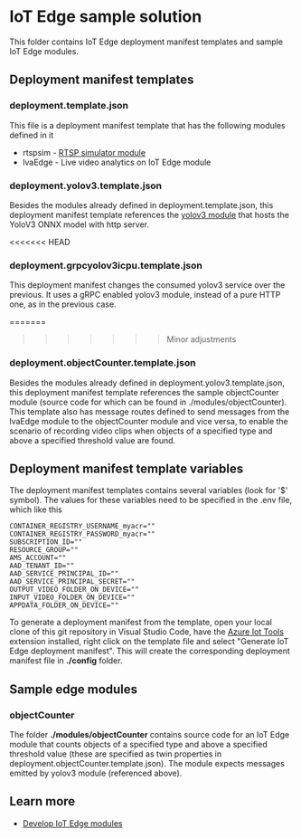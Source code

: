 # IoT Edge sample solution

This folder contains IoT Edge deployment manifest templates and sample IoT Edge modules.

## Deployment manifest templates

### deployment.template.json

This file is a deployment manifest template that has the following modules defined in it

* rtspsim - [RTSP simulator module](https://github.com/Azure/live-video-analytics/tree/master/utilities/rtspsim-live555)
* lvaEdge - Live video analytics on IoT Edge module

### deployment.yolov3.template.json

Besides the modules already defined in deployment.template.json, this deployment manifest template references the [yolov3 module](https://github.com/Azure/live-video-analytics/tree/master/utilities/video-analysis/yolov3-onnx) that hosts the YoloV3 ONNX model with http server.

<<<<<<< HEAD
### deployment.grpcyolov3icpu.template.json
This deployment manifest changes the consumed yolov3 service over the previous. It uses a gRPC enabled yolov3 module, instead of a pure HTTP one, as in the previous case.

=======
>>>>>>> Minor adjustments
### deployment.objectCounter.template.json

Besides the modules already defined in deployment.yolov3.template.json, this deployment manifest template references the sample objectCounter module (source code for which can be found in ./modules/objectCounter). This template also has message routes defined to send messages from the lvaEdge module to the objectCounter module and vice versa, to enable the scenario of recording video clips when objects of a specified type and above a specified threshold value are found.

## Deployment manifest template variables

The deployment manifest templates contains several variables (look for '$' symbol). The values for these variables need to be specified in the .env file, which like this

```env
CONTAINER_REGISTRY_USERNAME_myacr="" 
CONTAINER_REGISTRY_PASSWORD_myacr="" 
SUBSCRIPTION_ID=""
RESOURCE_GROUP=""
AMS_ACCOUNT=""
AAD_TENANT_ID=""
AAD_SERVICE_PRINCIPAL_ID=""
AAD_SERVICE_PRINCIPAL_SECRET=""
OUTPUT_VIDEO_FOLDER_ON_DEVICE=""
INPUT_VIDEO_FOLDER_ON_DEVICE=""
APPDATA_FOLDER_ON_DEVICE=""
```

To generate a deployment manifest from the template, open your local clone of this git repository in Visual Studio Code, have the [Azure Iot Tools](https://marketplace.visualstudio.com/items?itemName=vsciot-vscode.azure-iot-tools) extension installed, right click on the template file and select "Generate IoT Edge deployment manifest". This will create the corresponding deployment manifest file in **./config** folder.

## Sample edge modules

### objectCounter

The folder **./modules/objectCounter** contains source code for an IoT Edge module that counts objects of a specified type and above a specified threshold value (these are specified as twin properties in deployment.objectCounter.template.json). The module expects messages emitted by yolov3 module (referenced above).

## Learn more

* [Develop IoT Edge modules](https://docs.microsoft.com/en-us/azure/iot-edge/tutorial-develop-for-linux)
